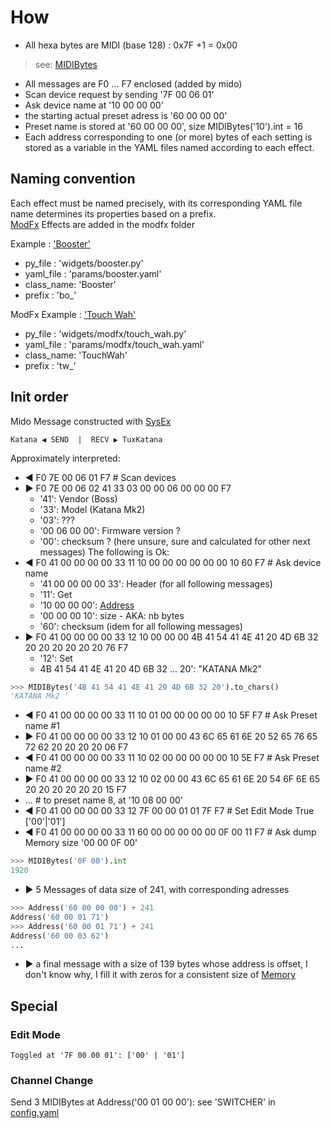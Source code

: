 # How

   * All hexa bytes are MIDI (base 128) : 0x7F +1 = 0x00 
   
   > see: [MIDIBytes](./lib/midi_bytes.py)
   * All messages are F0 ... F7 enclosed (added by mido)
   * Scan device request by sending  '7F 00 06 01'
   * Ask device name at '10 00 00 00'
   * the starting actual preset adress is '60 00 00 00'
   * Preset name is stored at '60 00 00 00', size MIDIBytes('10').int = 16
   * Each address corresponding to one (or more) bytes of each setting is stored as a variable in the YAML files named according to each effect.

## Naming convention
 Each effect must be named precisely, with its corresponding YAML file name determines its properties based on a prefix.  
 [ModFx](./widgets/mod_fx.py) Effects are added in the modfx folder

Example : ['Booster'](./widgets/booster.py)
 
   * py_file : 'widgets/booster.py'
   * yaml_file : 'params/booster.yaml'
   * class_name: 'Booster'
   * prefix : 'bo_'

ModFx Example : ['Touch Wah'](./widgets/modfx/touch_wah.py)

   * py_file : 'widgets/modfx/touch_wah.py'
   * yaml_file : 'params/modfx/touch_wah.yaml'
   * class_name: 'TouchWah'
   * prefix : 'tw_'

## Init order
Mido Message constructed with [SysEx](./lib/sysex.py)

    Katana ◀ SEND  |  RECV ▶ TuxKatana
Approximately interpreted:
   * ◀ F0 7E 00 06 01 F7        # Scan devices
   * ▶ F0 7E 00 06 02 41 33 03 00 00 06 00 00 00 F7
      * '41': Vendor (Boss) 
      * '33': Model (Katana Mk2)
      * '03': ???
      * '00 06 00 00': Firmware version ?
      * '00': checksum ?  (here unsure, sure and calculated for other next messages)
The following is Ok:
   * ◀ F0 41 00 00 00 00 33 11 10 00 00 00 00 00 00 10 60 F7    # Ask device name
      * '41 00 00 00 00 33': Header (for all following messages)
      * '11': Get
      * '10 00 00 00': [Address](./lib/midi_bytes.py#L164)
      * '00 00 00 10': size - AKA: nb bytes
      * '60': checksum (idem for all following messages)
   * ▶ F0 41 00 00 00 00 33 12 10 00 00 00 4B 41 54 41 4E 41 20 4D 6B 32 20 20 20 20 20 20 76 F7
      * '12': Set
      * 4B 41 54 41 4E 41 20 4D 6B 32 ... 20': "KATANA Mk2"
```python  
>>> MIDIBytes('4B 41 54 41 4E 41 20 4D 6B 32 20').to_chars()
'KATANA Mk2 '
```
   * ◀ F0 41 00 00 00 00 33 11 10 01 00 00 00 00 00 10 5F F7    # Ask Preset name #1
   * ▶ F0 41 00 00 00 00 33 12 10 01 00 00 43 6C 65 61 6E 20 52 65 76 65 72 62 20 20 20 20 06 F7
   * ◀ F0 41 00 00 00 00 33 11 10 02 00 00 00 00 00 10 5E F7    # Ask Preset name #2
   * ▶ F0 41 00 00 00 00 33 12 10 02 00 00 43 6C 65 61 6E 20 54 6F 6E 65 20 20 20 20 20 20 15 F7
   * ... # to preset name 8, at '10 08 00 00'
   * ◀ F0 41 00 00 00 00 33 12 7F 00 00 01 01 7F F7                    # Set Edit Mode True ['00'|'01']
   * ◀ F0 41 00 00 00 00 33 11 60 00 00 00 00 00 0F 00 11 F7    # Ask dump Memory size '00 00 0F 00'
```python
>>> MIDIBytes('0F 00').int
1920
```
   * ▶ 5 Messages of data size of 241, with corresponding adresses  
```python  
>>> Address('60 00 00 00') + 241
Address('60 00 01 71')
>>> Address('60 00 01 71') + 241
Address('60 00 03 62')
...
```
   * ▶ a final message with a size of 139 bytes whose address is offset, I don't know why, I fill it with zeros for a consistent size of [Memory](./lib/memory.py)
## Special
### Edit Mode

    Toggled at '7F 00 00 01': ['00' | '01']
    

### Channel Change
    
 Send 3 MIDIBytes at Address('00 01 00 00'): see 'SWITCHER' in [config.yaml](./params/config.yaml)


